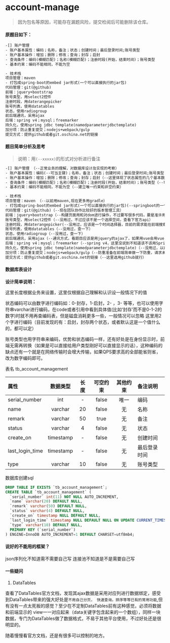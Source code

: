 # account-manage
> 因为包名等原因，可能存在漏题风险，提交检阅后可能删除该仓库。

#### **原题目如下**：
```html
-[] 账户管理
- 账户基本属性：编码；名称，备注；状态；创建时间；最后登录时间;账号类型
- 账户基本操作：增加；删除；修改；查询；封存；启封
- 查询条件：编码(模糊匹配)；名称(模糊匹配)；注册时段(开始，结束时间)；账号类型
- 基本约束：编码不能相同，不能为空

- 技术栈
项目管理：maven
- 打包成spring-boot的embed jar形式(一个可以直接执行的jar包)
代码管理：git(@github)
前端：jquery+bootstrap
账号类型，用select2控件
注册时段，用daterangepicker
账号列表，使用datatables
状态，使用radiogroup
前后端通讯，采用ajax
后端：spring v4；mysql；freemarker
持久化，使用spring jdbc template(namedparameterjdbctemplate)
加分项：防止重复提交；nodejs+webpack/gulp
提交方式：提供github或者git.oschina.net的链接
```

#### **题目简单分析及思考**
> 说明：用`(--xxxxx)`的形式对分析进行备注

```html
-[] 账户管理 （--正常业务的理解，对数据库设计及实现的考察）
- 账户基本属性：编码(--可当主键)；名称，备注；状态；创建时间；最后登录时间;账号类型
- 账户基本操作：增加；删除；修改；查询；封存；启封（--这里体现了状态属性的几个基本数据项）
- 查询条件：编码(模糊匹配)；名称(模糊匹配)；注册时段(开始，结束时间)；账号类型（--可以考虑在查询项建立索引，仅仅是考虑，根据业务需求来考量是否需要）
- 基本约束：编码不能相同，不能为空（--建立唯一约束和非空约束）

- 技术栈
项目管理：maven （--以前用maven,现在更多用gradle）
- 打包成spring-boot的embed jar形式(一个可以直接执行的jar包)(--springboot的一个优势，内嵌tomcat的fat jar,有方便部署等优势)
代码管理：git(@github)（--现在团队协作比较好的版本管理工具）
前端：jquery+bootstrap（--构建页面用和对dom进行操作，不过要写很多代码，要是准许用另外的框架我会用vue来做前端的数据，操作更灵活）
账号类型，用select2控件（--没用过，不过应该不是一个选择空间，查看下官方api）
注册时段，用daterangepicker(--没用过，应该是一个时间选择器，目前的需求能在前端搜索是用得到)
账号列表，使用datatables（--没用过，查一下）
状态，使用radiogroup（--没用过，查一下）
前后端通讯，采用ajax（--通讯方式，看题目应该是用jquery的ajax了，如果用vue会用vue resource或则另外的ajax通讯框架）
后端：spring v4；mysql；freemarker（--spring v4，这里没说到不知道该不该用SpringMVC，mysql好久没用，实习一直用的postgres,这里应该问题不大，freemaker没用过，一种模板技术，应该是和其他差不了多少。）
持久化，使用spring jdbc template(namedparameterjdbctemplate)（--没用过，以前看soring官方文档看到过，更多时候用JPA,这里我猜测不让用ORM工具主要是考察写SQL吧，不然我会用ORM写代码更快，这里也没说连接池问题，这个技术栈呢？）
加分项：防止重复提交；nodejs+webpack/gulp（--防重准备在前端简单做一下防重，请求未返回或者超时时间内会置灰相关按钮，对于nodejs和webpack等等一些这里也就不做了，这些工具知识了解和简单使用就不再弄了）
提交方式：提供github或者git.oschina.net的链接（--这里选用github就行）
```

#### **数据库表设计**

**设计简单说明：**

这里长度根据业务来设置，这里仅根据自己理解和认识设一般情况下的值

状态编码可以由数字进行编码如：0-封存，1-启封，2- ，3- 等等，也可以使用字符串varchar进行编码，在code或者引用中看到具体值(比如‘封存’而不是0-1-2的数字)时就不用再查编码表，但是磁盘消耗更多一些，一般情况可以忽略
这里用2个字进行编码（目前发现的有：启封，封存两个状态，或者默认这是一个值什么的，都可以定）

账号类型也用字符串来编码，优势和状态编码一样，还有好处是在身份显示时，前端无需再转换（如果是可以直接给用户类型刚好可以直接显示的话），这种编码的缺点还有一个就是在网络传输时会增大传输，如果QPS要求高的全部能省则省，改为数字编码即可。

表名 tb_account_management

| 属性 | 数据类型 | 长度 | 可空约束 | 其他约束 | 备注说明  |
|:----|:--------:|:-----:|:----:|:----:|:--------------|
| serial_number | int | - | false | 唯一 | 编码 |
| name | varchar | 20 | false | 无 | 名称 |
| remark | varchar | 50 | true | 无 | 备注 |
| status | varchar | 4 | false | 无 | 状态 |
| create_on | timestamp | - | false | 无 | 创建时间 |
| last_login_time | timestamp | - | false | 无 |最后登录时间 |
| type | varchar | 10 | false | 无 | 账号类型 |

数据库创建sql
```sql
DROP TABLE IF EXISTS `tb_account_management`;
CREATE TABLE `tb_account_management` (
  `serial_number` int(11) NOT NULL AUTO_INCREMENT,
  `name` varchar(20) DEFAULT NULL,
  `remark` varchar(50) DEFAULT NULL,
  `status` varchar(4) DEFAULT NULL,
  `create_on` timestamp NULL DEFAULT NULL,
  `last_login_time` timestamp NULL DEFAULT NULL ON UPDATE CURRENT_TIMESTAMP,
  `type` varchar(10) DEFAULT NULL,
  PRIMARY KEY (`serial_number`)
) ENGINE=InnoDB AUTO_INCREMENT=1 DEFAULT CHARSET=utf8mb4;
```


#### 说好的不能用的框架？
json序列化不知道需不需要自己写
连接池不知道是不是需要自己写

#### 一些疑问

1. DataTables

查看了DataTables官方文档，发现其ajax数据是采用对应列进行数据绑定，感受到DataTables带来的强大好处是`不用自己分页，
快速查询，排序等等已有的常用功能`,但有没有一点太死板的感觉？至少在不定制DataTables前有这种感觉，必须将数据和前端显示的
view一一对应起来（data关键字包含起来的一个数组），同样一块数据，专门为DataTables做了数据格式，不易于其他平台使用，不过好处还是很明显的。

随着慢慢看官方文档，还是有很多可以控制的地方。

